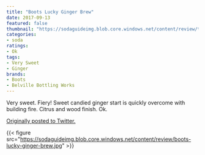 ```yaml
---
title: "Boots Lucky Ginger Brew"
date: 2017-09-13
featured: false
thumbnail: "https://sodaguideimg.blob.core.windows.net/content/review/thumbs/boots-lucky-ginger-brew.jpg"
categories:
- soda
ratings:
- Ok
tags:
- Very Sweet
- Ginger
brands:
- Boots
- Belville Bottling Works
---
```


Very sweet. Fiery! Sweet candied ginger start is quickly overcome with building fire. Citrus and wood finish. Ok.

[Originally posted to Twitter.](https://twitter.com/Cavorter/status/908025152859807744)

{{< figure src="https://sodaguideimg.blob.core.windows.net/content/review/boots-lucky-ginger-brew.jpg" >}}

